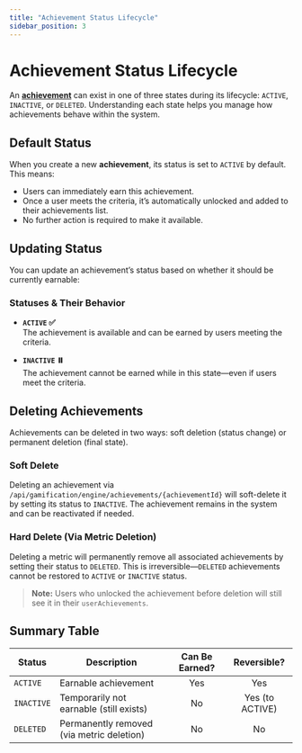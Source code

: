 ```yaml
---
title: "Achievement Status Lifecycle"
sidebar_position: 3
---
```


# Achievement Status Lifecycle

An [**achievement**](../Concepts/GamificationEngine#-achievements) can exist in one of three states during its lifecycle: `ACTIVE`, `INACTIVE`, or `DELETED`. Understanding each state helps you manage how achievements behave within the system.

## Default Status

When you create a new **achievement**, its status is set to `ACTIVE` by default. This means:

- Users can immediately earn this achievement.
- Once a user meets the criteria, it’s automatically unlocked and added to their achievements list.
- No further action is required to make it available.

## Updating Status

You can update an achievement’s status based on whether it should be currently earnable:

### Statuses & Their Behavior

- **`ACTIVE` ✅**  
  The achievement is available and can be earned by users meeting the criteria.

- **`INACTIVE` ⏸️**  
  The achievement cannot be earned while in this state—even if users meet the criteria.

## Deleting Achievements

Achievements can be deleted in two ways: soft deletion (status change) or permanent deletion (final state).

### Soft Delete

Deleting an achievement via `/api/gamification/engine/achievements/{achievementId}` will soft-delete it by setting its status to `INACTIVE`. The achievement remains in the system and can be reactivated if needed.

### Hard Delete (Via Metric Deletion)

Deleting a metric will permanently remove all associated achievements by setting their status to `DELETED`. This is irreversible—`DELETED` achievements cannot be restored to `ACTIVE` or `INACTIVE` status.

> **Note:** Users who unlocked the achievement before deletion will still see it in their `userAchievements`.

## Summary Table

| Status     | Description                               | Can Be Earned? |   Reversible?   |
| ---------- | ----------------------------------------- | :------------: | :-------------: |
| `ACTIVE`   | Earnable achievement                      |      Yes       |       Yes       |
| `INACTIVE` | Temporarily not earnable (still exists)   |       No       | Yes (to ACTIVE) |
| `DELETED`  | Permanently removed (via metric deletion) |       No       |       No        |

